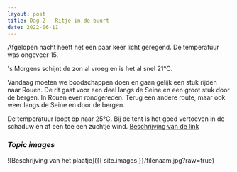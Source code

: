 ```yaml
---
layout: post
title: Dag 2 - Ritje in de buurt
date: 2022-06-11
---
```

Afgelopen nacht heeft het een paar keer licht geregend.  De temperatuur was ongeveer 15.

's Morgens schijnt de zon al vroeg en is het al snel 21°C.  

Vandaag moeten we boodschappen doen en gaan gelijk een stuk rijden naar Rouen.  De rit gaat voor een deel langs de Seine en een groot stuk door de bergen. In Rouen even rondgereden. Terug een andere route, maar ook weer langs de Seine en door de bergen.  

De temperatuur loopt op naar 25°C. Bij de tent is het goed vertoeven in de schaduw en af een toe een zuchtje wind.
[Beschrijving van de link](http://example.com)  


### *Topic images*  

![Beschrijving van het plaatje]({{ site.images }}/filenaam.jpg?raw=true)
